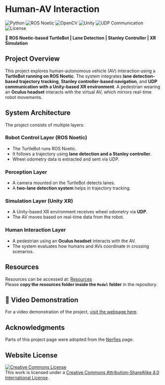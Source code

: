 # Human-AV Interaction
![Python](https://img.shields.io/badge/Python-3.x-blue?style=flat-square&logo=python) ![ROS Noetic](https://img.shields.io/badge/ROS%20Noetic-%230A66C2.svg?&style=flat-square&logo=ros&logoColor=white)  ![OpenCV](https://img.shields.io/badge/OpenCV-4.x-red?style=flat-square&logo=opencv) ![Unity](https://img.shields.io/badge/Unity-XR%20Simulation-black?style=flat-square&logo=unity) ![UDP Communication](https://img.shields.io/badge/UDP-Data%20Streaming-brightgreen?style=flat-square) ![License](https://img.shields.io/badge/License-CC%20BY--SA%204.0-lightgrey?style=flat-square)  

🚀 **ROS Noetic-based TurtleBot | Lane Detection | Stanley Controller | XR Simulation**

## Project Overview
This project explores human-autonomous vehicle (AV) interaction using a **TurtleBot running on ROS Noetic**. The system integrates **lane detection-based trajectory tracking**, **Stanley controller-based navigation**, and **UDP communication with a Unity-based XR environment**. A pedestrian wearing an **Oculus headset** interacts with the virtual AV, which mirrors real-time robot movements.

## System Architecture
The project consists of multiple layers:

### **Robot Control Layer (ROS Noetic)**
- The TurtleBot runs ROS Noetic.
- It follows a trajectory using **lane detection and a Stanley controller**.
- Wheel odometry data is extracted and sent via UDP.

### **Perception Layer**
- A camera mounted on the TurtleBot detects lanes.
- A **two-lane detection system** helps in trajectory tracking.

### **Simulation Layer (Unity XR)**
- A Unity-based XR environment receives wheel odometry via **UDP**.
- The AV moves based on real-time data from the robot.

### **Human Interaction Layer**
- A pedestrian using an **Oculus headset** interacts with the AV.
- The system evaluates how humans and AVs coordinate in crossing scenarios.

## Resources
Resources can be accessed at: [Resources](https://drive.google.com/drive/folders/18T3t87dYajVvqO8WMyi9NXHBhyZbazkO?usp=sharing)  
Please **copy the resources folder inside the `Model` folder** in the repository.

## 🎥 Video Demonstration
For a video demonstration of the project, [visit the webpage here](https://anamika-jh.github.io/Human-AV-interaction.github.io/).

## Acknowledgments
Parts of this project page were adopted from the [Nerfies](https://nerfies.github.io/) page.

## Website License
<a rel="license" href="http://creativecommons.org/licenses/by-sa/4.0/"><img alt="Creative Commons License" style="border-width:0" src="https://i.creativecommons.org/l/by-sa/4.0/88x31.png" /></a><br />This work is licensed under a <a rel="license" href="http://creativecommons.org/licenses/by-sa/4.0/">Creative Commons Attribution-ShareAlike 4.0 International License</a>.
